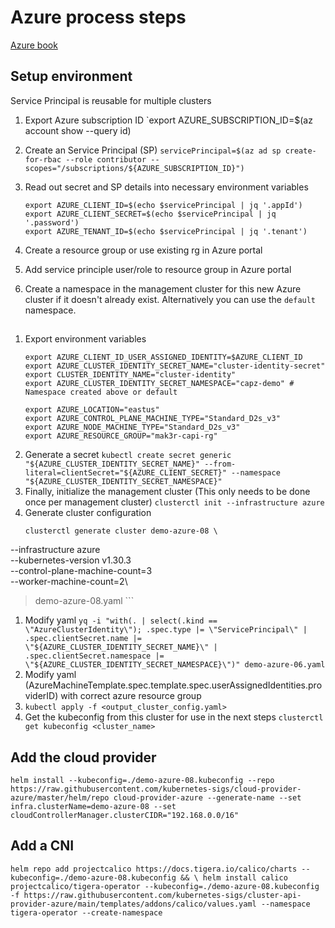 # Azure process steps
[Azure book](https://cluster-api.sigs.k8s.io/user/quick-start.html)

## Setup environment 
Service Principal is reusable for multiple clusters

1. Export Azure subscription ID
    `export AZURE_SUBSCRIPTION_ID=$(az account show --query id)

1. Create an Service Principal (SP) 
    `servicePrincipal=$(az ad sp create-for-rbac --role contributor --scopes="/subscriptions/${AZURE_SUBSCRIPTION_ID}")`

1. Read out secret and SP details into necessary environment variables
    ```
    export AZURE_CLIENT_ID=$(echo $servicePrincipal | jq '.appId')
    export AZURE_CLIENT_SECRET=$(echo $servicePrincipal | jq '.password')
    export AZURE_TENANT_ID=$(echo $servicePrincipal | jq '.tenant')
    ```
1. Create a resource group or use existing rg in Azure portal
1. Add service principle user/role to resource group in Azure portal
1. Create a namespace in the management cluster for this new Azure cluster if it doesn't already exist. Alternatively you can use the `default` namespace. 
## 
1. Export environment variables
    ```
    export AZURE_CLIENT_ID_USER_ASSIGNED_IDENTITY=$AZURE_CLIENT_ID 
    export AZURE_CLUSTER_IDENTITY_SECRET_NAME="cluster-identity-secret"
    export CLUSTER_IDENTITY_NAME="cluster-identity"
    export AZURE_CLUSTER_IDENTITY_SECRET_NAMESPACE="capz-demo" # Namespace created above or default

    export AZURE_LOCATION="eastus"
    export AZURE_CONTROL_PLANE_MACHINE_TYPE="Standard_D2s_v3"
    export AZURE_NODE_MACHINE_TYPE="Standard_D2s_v3"
    export AZURE_RESOURCE_GROUP="mak3r-capi-rg"
    ```
1. Generate a secret
    `kubectl create secret generic "${AZURE_CLUSTER_IDENTITY_SECRET_NAME}" --from-literal=clientSecret="${AZURE_CLIENT_SECRET}" --namespace "${AZURE_CLUSTER_IDENTITY_SECRET_NAMESPACE}"`
1. Finally, initialize the management cluster (This only needs to be done once per management cluster)
    `clusterctl init --infrastructure azure`
1. Generate cluster configuration
    ```
    clusterctl generate cluster demo-azure-08 \
  --infrastructure azure \
  --kubernetes-version v1.30.3 \
  --control-plane-machine-count=3 \
  --worker-machine-count=2\
  > demo-azure-08.yaml
    ```
1. Modify yaml
    `yq -i "with(. | select(.kind == \"AzureClusterIdentity\"); .spec.type |= \"ServicePrincipal\" | .spec.clientSecret.name |= \"${AZURE_CLUSTER_IDENTITY_SECRET_NAME}\" | .spec.clientSecret.namespace |= \"${AZURE_CLUSTER_IDENTITY_SECRET_NAMESPACE}\")" demo-azure-06.yaml`
1. Modify yaml (AzureMachineTemplate.spec.template.spec.userAssignedIdentities.providerID) with correct azure resource group
1. `kubectl apply -f <output_cluster_config.yaml>`
1. Get the kubeconfig from this cluster for use in the next steps
    `clusterctl get kubeconfig <cluster_name>`

## Add the cloud provider
`helm install --kubeconfig=./demo-azure-08.kubeconfig --repo https://raw.githubusercontent.com/kubernetes-sigs/cloud-provider-azure/master/helm/repo cloud-provider-azure --generate-name --set infra.clusterName=demo-azure-08 --set cloudControllerManager.clusterCIDR="192.168.0.0/16"`

## Add a CNI
`helm repo add projectcalico https://docs.tigera.io/calico/charts --kubeconfig=./demo-azure-08.kubeconfig && \
helm install calico projectcalico/tigera-operator --kubeconfig=./demo-azure-08.kubeconfig -f https://raw.githubusercontent.com/kubernetes-sigs/cluster-api-provider-azure/main/templates/addons/calico/values.yaml --namespace tigera-operator --create-namespace`
